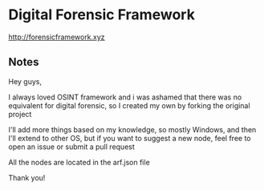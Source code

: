 # Digital Forensic Framework

http://forensicframework.xyz

## Notes
Hey guys,

I always loved OSINT framework and i was ashamed that there was no equivalent for digital forensic, so I created my own by forking the original project

I'll add more things based on my knowledge, so mostly Windows, and then I'll extend to other OS, but if you want to suggest a new node, feel free to open an issue or submit a pull request

All the nodes are located in the arf.json file

Thank you!

